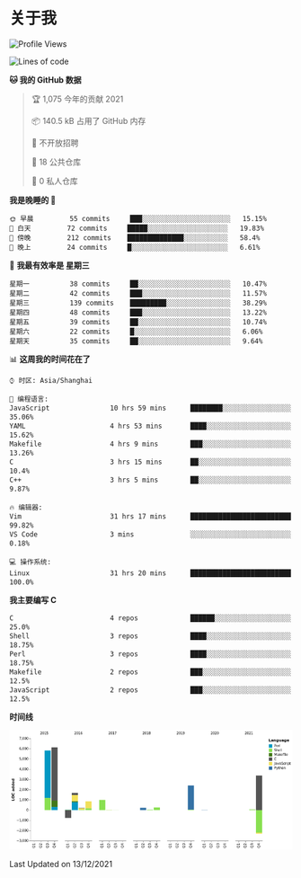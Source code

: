 # 关于我

<!--START_SECTION:waka-->
![Profile Views](http://img.shields.io/badge/%E4%B8%AA%E4%BA%BA%E5%B0%81%E9%9D%A2%E8%A7%82%E7%9C%8B%E6%AC%A1%E6%95%B0-58-blue)

![Lines of code](https://img.shields.io/badge/%E4%BB%8E%E3%80%8C%E4%BD%A0%E5%A5%BD%E4%B8%96%E7%95%8C%E3%80%8D%E6%88%91%E5%B7%B2%E7%BB%8F%E5%86%99%E4%BA%86-19%20Thousand%20%E8%A1%8C%E4%BB%A3%E7%A0%81-blue)

**🐱 我的 GitHub 数据** 

> 🏆 1,075 今年的贡献 2021
 > 
> 📦 140.5 kB 占用了 GitHub 内存 
 > 
> 🚫 不开放招聘
 > 
> 📜 18 公共仓库 
 > 
> 🔑 0 私人仓库  
 > 
**我是晚睡的 🦉** 

```text
🌞 早晨         55 commits     ███░░░░░░░░░░░░░░░░░░░░░░   15.15% 
🌆 白天         72 commits     █████░░░░░░░░░░░░░░░░░░░░   19.83% 
🌃 傍晚         212 commits    ██████████████░░░░░░░░░░░   58.4% 
🌙 晚上         24 commits     █░░░░░░░░░░░░░░░░░░░░░░░░   6.61%

```
📅 **我最有效率是 星期三** 

```text
星期一          38 commits     ██░░░░░░░░░░░░░░░░░░░░░░░   10.47% 
星期二          42 commits     ███░░░░░░░░░░░░░░░░░░░░░░   11.57% 
星期三          139 commits    █████████░░░░░░░░░░░░░░░░   38.29% 
星期四          48 commits     ███░░░░░░░░░░░░░░░░░░░░░░   13.22% 
星期五          39 commits     ██░░░░░░░░░░░░░░░░░░░░░░░   10.74% 
星期六          22 commits     █░░░░░░░░░░░░░░░░░░░░░░░░   6.06% 
星期天          35 commits     ██░░░░░░░░░░░░░░░░░░░░░░░   9.64%

```


📊 **这周我的时间花在了** 

```text
⌚︎ 时区: Asia/Shanghai

💬 编程语言: 
JavaScript               10 hrs 59 mins      ████████░░░░░░░░░░░░░░░░░   35.06% 
YAML                     4 hrs 53 mins       ████░░░░░░░░░░░░░░░░░░░░░   15.62% 
Makefile                 4 hrs 9 mins        ███░░░░░░░░░░░░░░░░░░░░░░   13.26% 
C                        3 hrs 15 mins       ██░░░░░░░░░░░░░░░░░░░░░░░   10.4% 
C++                      3 hrs 5 mins        ██░░░░░░░░░░░░░░░░░░░░░░░   9.87%

🔥 编辑器: 
Vim                      31 hrs 17 mins      █████████████████████████   99.82% 
VS Code                  3 mins              ░░░░░░░░░░░░░░░░░░░░░░░░░   0.18%

💻 操作系统: 
Linux                    31 hrs 20 mins      █████████████████████████   100.0%

```

**我主要编写 C** 

```text
C                        4 repos             ██████░░░░░░░░░░░░░░░░░░░   25.0% 
Shell                    3 repos             ████░░░░░░░░░░░░░░░░░░░░░   18.75% 
Perl                     3 repos             ████░░░░░░░░░░░░░░░░░░░░░   18.75% 
Makefile                 2 repos             ███░░░░░░░░░░░░░░░░░░░░░░   12.5% 
JavaScript               2 repos             ███░░░░░░░░░░░░░░░░░░░░░░   12.5%

```


**时间线**

![Chart not found](https://raw.githubusercontent.com/Arondight/Arondight/master/charts/bar_graph.png) 


 Last Updated on 13/12/2021
<!--END_SECTION:waka-->
